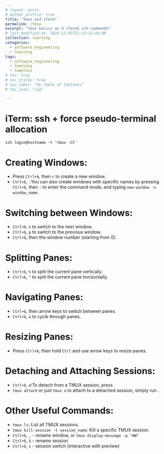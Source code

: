 ```yaml
---
# layout: posts
# author_profile: true
title: "tmux and iTerm"
permalink: /tmux
excerpt: "tmux basics an d iTerm2 ssh commands"
# last_modified_at: 2016-11-03T11:13:12-04:00
collection: learning
categories:
  - software_engineering
  - learning
tags:
  - software_engineering
  - learning
  - template
# toc: true
# toc_sticky: true
# toc_label: "My Table of Contents"
# toc_icon: "cog"

---
```


# iTerm: ssh +  force pseudo-terminal allocation

```
ssh login@hostname -t 'tmux -CC'
```

# **Creating Windows:**

- Press `Ctrl+b`, then `c` to create a new window.
- `Ctrl+b`, `:`You can also create windows with specific names by pressing `Ctrl+b`, then `:` to enter the command mode, and typing `new-window -n window_name`.

# **Switching between Windows:**

- `Ctrl+b`, `n` to switch to the next window.
- `Ctrl+b`, `p` to switch to the previous window.
- `Ctrl+b`, then the window number (starting from 0).

# **Splitting Panes:**

- `Ctrl+b`, `%` to split the current pane vertically.
- `Ctrl+b`, `"` to split the current pane horizontally.

# **Navigating Panes:**

- `Ctrl+b`, then arrow keys to switch between panes.
- `Ctrl+b`, `o` to cycle through panes.

# **Resizing Panes:**

- Press `Ctrl+b`, then hold `Ctrl` and use arrow keys to resize panes.

# **Detaching and Attaching Sessions:**

- `Ctrl+b`, `d`:To detach from a TMUX session, press
- `tmux attach` or just `tmux a` to attach to a detached session, simply run .

# **Other Useful Commands:**

- `tmux ls`: List all TMUX sessions.
- `tmux kill-session -t session_name`: Kill a specific TMUX session.
- `Ctrl+b`, `,` - rename window, or `tmux display-message -p "#W"`
- `Ctrl+b`, `$` - rename session
- `Ctrl+b`, `s` - session switch (interactive with preview)
